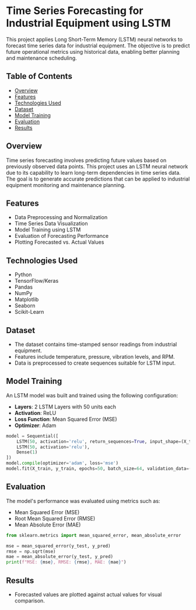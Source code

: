 # Time Series Forecasting for Industrial Equipment using LSTM

This project applies Long Short-Term Memory (LSTM) neural networks to forecast time series data for industrial equipment. The objective is to predict future operational metrics using historical data, enabling better planning and maintenance scheduling.

## Table of Contents

- [Overview](#overview)
- [Features](#features)
- [Technologies Used](#technologies-used)
- [Dataset](#dataset)
- [Model Training](#model-training)
- [Evaluation](#evaluation)
- [Results](#results)

## Overview

Time series forecasting involves predicting future values based on previously observed data points. This project uses an LSTM neural network due to its capability to learn long-term dependencies in time series data. The goal is to generate accurate predictions that can be applied to industrial equipment monitoring and maintenance planning.

## Features

- Data Preprocessing and Normalization
- Time Series Data Visualization
- Model Training using LSTM
- Evaluation of Forecasting Performance
- Plotting Forecasted vs. Actual Values

## Technologies Used

- Python
- TensorFlow/Keras
- Pandas
- NumPy
- Matplotlib
- Seaborn
- Scikit-Learn

## Dataset

- The dataset contains time-stamped sensor readings from industrial equipment.
- Features include temperature, pressure, vibration levels, and RPM.
- Data is preprocessed to create sequences suitable for LSTM input.

## Model Training

An LSTM model was built and trained using the following configuration:

- **Layers**: 2 LSTM Layers with 50 units each
- **Activation**: ReLU
- **Loss Function**: Mean Squared Error (MSE)
- **Optimizer**: Adam

```python
model = Sequential([
    LSTM(50, activation='relu', return_sequences=True, input_shape=(X_train.shape[1], X_train.shape[2])),
    LSTM(50, activation='relu'),
    Dense(1)
])
model.compile(optimizer='adam', loss='mse')
model.fit(X_train, y_train, epochs=50, batch_size=64, validation_data=(X_val, y_val))
```

## Evaluation

The model's performance was evaluated using metrics such as:

- Mean Squared Error (MSE)
- Root Mean Squared Error (RMSE)
- Mean Absolute Error (MAE)

```python
from sklearn.metrics import mean_squared_error, mean_absolute_error

mse = mean_squared_error(y_test, y_pred)
rmse = np.sqrt(mse)
mae = mean_absolute_error(y_test, y_pred)
print(f"MSE: {mse}, RMSE: {rmse}, MAE: {mae}")
```

## Results

- Forecasted values are plotted against actual values for visual comparison.
